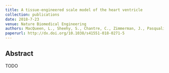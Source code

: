 ```yaml
---
title: A tissue-engineered scale model of the heart ventricle
collection: publications
date: 2018-7-23
venue: Nature Biomedical Engineering
authors: MacQueen, L., Sheehy, S., Chantre, C., Zimmerman, J., Pasqualini, F., Liu, X., Goss, J., Campbell, P., Gonzalez, G., Park, S., Capulli, A., Ferrier, J., Kosar, T., Mahadevan, L., Pu, W., Parker, K.
paperurl: http://dx.doi.org/10.1038/s41551-018-0271-5
---
```

<h2> Abstract </h2>
TODO
<p align= "justify">